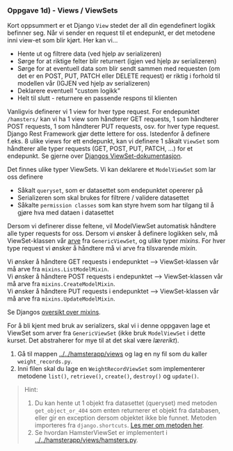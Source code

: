 ### Oppgave 1d) - Views / ViewSets

Kort oppsummert er et Django `View` stedet der all din egendefinert logikk befinner seg. Når vi sender en request til et endepunkt, er det metodene inni view-et som blir kjørt. Her kan vi...
- Hente ut og filtrere data (ved hjelp av serializeren)
- Sørge for at riktige felter blir returnert (igjen ved hjelp av serializeren)
- Sørge for at eventuell data som blir sendt sammen med requesten (om det er en POST, PUT, PATCH eller DELETE request) er riktig i forhold til modellen vår (IGJEN ved hjelp av serializeren)
- Deklarere eventuell "custom logikk"
- Helt til slutt - returnere en passende respons til klienten

Vanligvis definerer vi 1 view for hver type request. For endepunktet `/hamsters/` kan vi ha 1 view som håndterer GET requests, 1 som håndterer POST requests, 1 som håndterer PUT requests, osv. for hver type request. Django Rest Framework gjør dette lettere for oss. Istedenfor å definere f.eks. 8 ulike views for ett endepunkt, kan vi definere 1 såkalt `ViewSet` som håndterer alle typer requests (GET, POST, PUT, PATCH, ...) for et endepunkt. Se gjerne over [Djangos ViewSet-dokumentasjon](https://www.django-rest-framework.org/api-guide/viewsets/).

Det finnes ulike typer ViewSets. Vi kan deklarere et `ModelViewSet` som lar oss definere 
- Såkalt `queryset`, som er datasettet som endepunktet opererer på
- Serializeren som skal brukes for filtrere / validere datasettet
- Såkalte `permission classes` som kan styre hvem som har tilgang til å gjøre hva med dataen i datasettet

Dersom vi definerer disse feltene, vil ModelViewSet automatisk håndtere alle typer requests for oss. Dersom vi ønsker å definere logikken selv, må ViewSet-klassen vår [arve](https://www.w3schools.com/python/python_inheritance.asp) fra `GenericViewSet`, og ulike typer _mixins_. For hver type request vi ønsker å håndtere må vi arve fra tilsvarende _mixin_. 

Vi ønsker å håndtere GET requests i endepunktet --> ViewSet-klassen vår må arve fra `mixins.ListModelMixin`.<br />
Vi ønsker å håndtere POST requests i endepunktet --> ViewSet-klassen vår må arve fra `mixins.CreateModelMixin`.<br />
Vi ønsker å håndtere PUT requests i endepunktet --> ViewSet-klassen vår må arve fra `mixins.UpdateModelMixin`.

Se Djangos [oversikt over mixins](https://www.django-rest-framework.org/api-guide/generic-views/#mixins).

For å bli kjent med bruk av serializers, skal vi i denne oppgaven lage et ViewSet som arver fra `GenericViewSet` (ikke bruk `ModelViewSet` i dette kurset. Det abstraherer for mye til at det skal være _lærerikt_).

1. Gå til mappen [../../hamsterapp/views](../../hamsterapp/views) og lag en ny fil som du kaller `weight_records.py`.
2. Inni filen skal du lage en `WeightRecordViewSet` som implementerer metodene `list()`, `retrieve()`, `create()`, `destroy()` og `update()`.

> Hint:<br />
>1. Du kan hente ut 1 objekt fra datasettet (queryset) med metoden `get_object_or_404` som enten returnerer et objekt fra databasen, eller gir en exception dersom objektet ikke ble funnet. Metoden importeres fra `django.shortcuts`. [Les mer om metoden her](https://docs.djangoproject.com/en/4.0/topics/http/shortcuts/#get-object-or-404).
>2. Se hvordan HamsterViewSet er implementert i [../../hamsterapp/views/hamsters.py](../../hamsterapp/views/hamsters.py).

